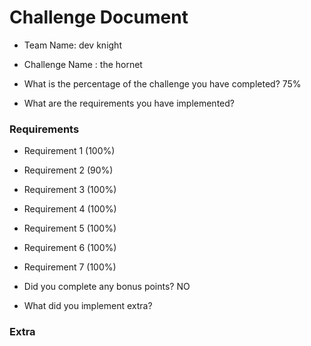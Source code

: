 # Challenge Document

- Team Name: dev knight
- Challenge Name : the hornet



- What is the percentage of the challenge you have completed? 75%

- What are the requirements you have implemented?

### Requirements

- Requirement 1 (100%)
- Requirement 2 (90%)
- Requirement 3 (100%)
- Requirement 4 (100%)
- Requirement 5 (100%)
- Requirement 6 (100%)
- Requirement 7 (100%)


- Did you complete any bonus points? NO

- What did you implement extra?

### Extra

